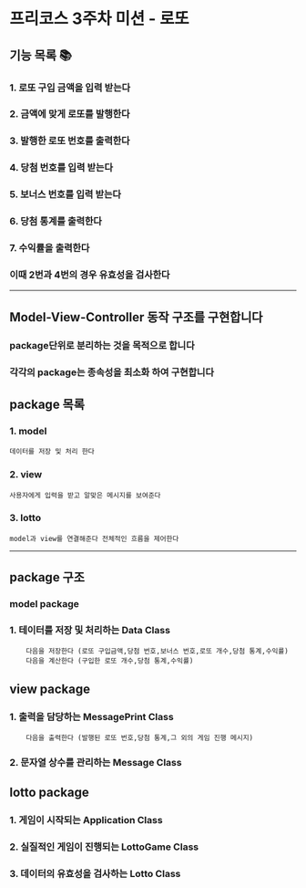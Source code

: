 #  프리코스 3주차 미션 - 로또

## 기능 목록 📚

### 1. 로또 구입 금액을 입력 받는다 
### 2. 금액에 맞게 로또를 발행한다
### 3. 발행한 로또 번호를 출력한다
### 4. 당첨 번호를 입력 받는다
### 5. 보너스 번호를 입력 받는다
### 6. 당첨 통계를 출력한다
### 7. 수익률을 출력한다 
### 이때 2번과 4번의 경우 유효성을 검사한다

---
##  Model-View-Controller 동작 구조를 구현합니다
### package단위로 분리하는 것을 목적으로 합니다
### 각각의 package는 종속성을 최소화 하여 구현합니다

## package 목록 

### 1. model 
    데이터를 저장 및 처리 한다  
### 2. view 
    사용자에게 입력을 받고 알맞은 메시지를 보여준다
### 3. lotto
    model과 view를 연결해준다 전체적인 흐름을 제어한다
---

## package 구조

### model package
### 1. 테이터를 저장 및 처리하는 Data Class
        다음을 저장한다 (로또 구입금액,당첨 번호,보너스 번호,로또 개수,당첨 통계,수익률)
        다음을 계산한다 (구입한 로또 개수,당첨 통계,수익률)
## view package
### 1. 출력을 담당하는 MessagePrint Class
        다음을 출력한다 (발행된 로또 번호,당첨 통계,그 외의 게임 진행 메시지)
### 2. 문자열 상수를 관리하는 Message Class
## lotto package
### 1. 게임이 시작되는 Application Class
### 2. 실질적인 게임이 진행되는 LottoGame Class
### 3. 데이터의 유효성을 검사하는 Lotto Class
